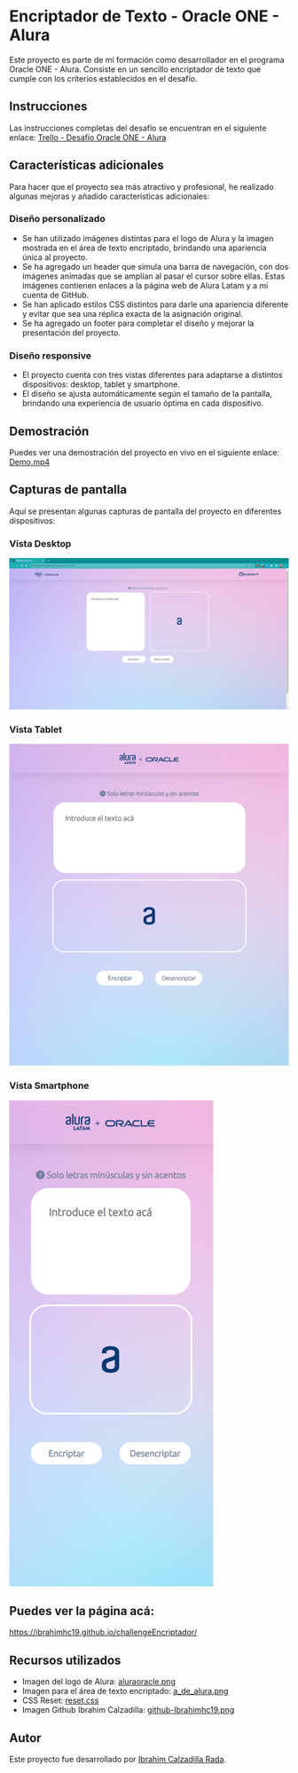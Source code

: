 # Encriptador de Texto - Oracle ONE - Alura

Este proyecto es parte de mi formación como desarrollador en el programa Oracle ONE - Alura. Consiste en un sencillo encriptador de texto que cumple con los criterios establecidos en el desafío.

## Instrucciones

Las instrucciones completas del desafío se encuentran en el siguiente enlace: [Trello - Desafío Oracle ONE - Alura](https://trello.com/c/fruTcqMC)

## Características adicionales

Para hacer que el proyecto sea más atractivo y profesional, he realizado algunas mejoras y añadido características adicionales:

### Diseño personalizado

- Se han utilizado imágenes distintas para el logo de Alura y la imagen mostrada en el área de texto encriptado, brindando una apariencia única al proyecto.
- Se ha agregado un header que simula una barra de navegación, con dos imágenes animadas que se amplían al pasar el cursor sobre ellas. Estas imágenes contienen enlaces a la página web de Alura Latam y a mi cuenta de GitHub.
- Se han aplicado estilos CSS distintos para darle una apariencia diferente y evitar que sea una réplica exacta de la asignación original.
- Se ha agregado un footer para completar el diseño y mejorar la presentación del proyecto.

### Diseño responsive

- El proyecto cuenta con tres vistas diferentes para adaptarse a distintos dispositivos: desktop, tablet y smartphone.
- El diseño se ajusta automáticamente según el tamaño de la pantalla, brindando una experiencia de usuario óptima en cada dispositivo.

## Demostración

Puedes ver una demostración del proyecto en vivo en el siguiente enlace: [Demo.mp4](https://github.com/ibrahimhc19/challengeEncriptador/blob/main/imagenes/Demo.mp4)


## Capturas de pantalla

Aquí se presentan algunas capturas de pantalla del proyecto en diferentes dispositivos:

### Vista Desktop

![Encriptador de Texto - Vista Desktop](imagenes/desktop.png)

### Vista Tablet

![Encriptador de Texto - Vista Tablet](imagenes/tablet.png)

### Vista Smartphone

![Encriptador de Texto - Vista Smartphone](imagenes/smartphone.png)

## Puedes ver la página acá:

https://ibrahimhc19.github.io/challengeEncriptador/

## Recursos utilizados

- Imagen del logo de Alura: [aluraoracle.png](https://github.com/ibrahimhc19/challengeEncriptador/blob/main/imagenes/aluraoracle.png)
- Imagen para el área de texto encriptado: [a_de_alura.png](https://github.com/ibrahimhc19/challengeEncriptador/blob/main/imagenes/a_de_alura.png)
- CSS Reset: [reset.css](https://github.com/ibrahimhc19/challengeEncriptador/blob/main/reset.css)
- Imagen Github Ibrahim Calzadilla: [github-Ibrahimhc19.png](https://github.com/ibrahimhc19/challengeEncriptador/blob/main/imagenes/github-Ibrahimhc19.png)

## Autor

Este proyecto fue desarrollado por [Ibrahim Calzadilla Rada](https://github.com/ibrahimhc19).

<!-- ## Licencia

Este proyecto está bajo la [Licencia MIT](LICENSE). -->
